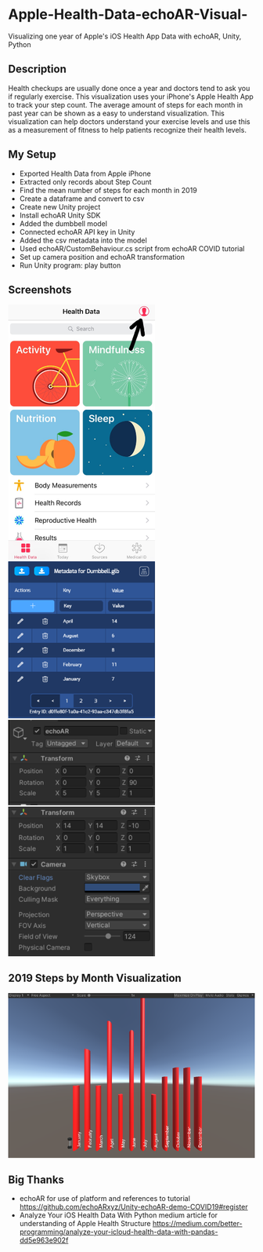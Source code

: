 # Apple-Health-Data-echoAR-Visual-
Visualizing one year of Apple's iOS Health App Data with echoAR, Unity, Python

## Description
Health checkups are usually done once a year and doctors tend to ask you if regularly exercise. This visualization uses your iPhone's Apple Health App to track your step count. The average amount of steps for each month in past year can be shown as a easy to understand visualization. This visualization can help doctors understand your exercise levels and use this as a measurement of fitness to help patients recognize their health levels.

## My Setup
- Exported Health Data from Apple iPhone
- Extracted only records about Step Count
- Find the mean number of steps for each month in 2019
- Create a dataframe and convert to csv
- Create new Unity project
- Install echoAR Unity SDK
- Added the dumbbell model 
- Connected echoAR API key in Unity
- Added the csv metadata into the model
- Used echoAR/CustomBehaviour.cs script from echoAR COVID tutorial
- Set up camera position and echoAR transformation
- Run Unity program: play button

## Screenshots
<img src="Images/AppleiOS_LI.jpg" width="300">
<img src="Images/echoAR.PNG" width="300">
<img src="Images/Transform.PNG" width="300">
<img src="Images/UnityCamera.PNG" width="300">

## 2019 Steps by Month Visualization
<img src="Images/Visual.PNG">

## Big Thanks
- echoAR for use of platform and references to tutorial 
  https://github.com/echoARxyz/Unity-echoAR-demo-COVID19#register
- Analyze Your iOS Health Data With Python medium article for understanding of Apple Health Structure
  https://medium.com/better-programming/analyze-your-icloud-health-data-with-pandas-dd5e963e902f

